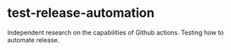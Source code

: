 # test-release-automation

Independent research on the capabilities of Github actions.
Testing how to automate release.
